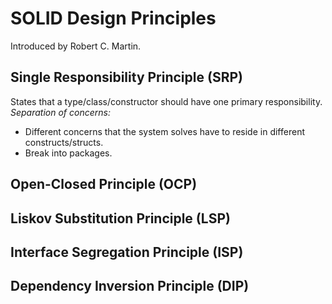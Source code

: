# SOLID Design Principles

Introduced by Robert C. Martin.
## **S**ingle Responsibility Principle (SRP)
States that a type/class/constructor should have one primary responsibility.  
*Separation of concerns:*  
- Different concerns that the system solves have to reside in different constructs/structs.  
- Break into packages.  


## **O**pen-Closed Principle (OCP)
## **L**iskov Substitution Principle (LSP)
## **I**nterface Segregation Principle (ISP)
## **D**ependency Inversion Principle (DIP)